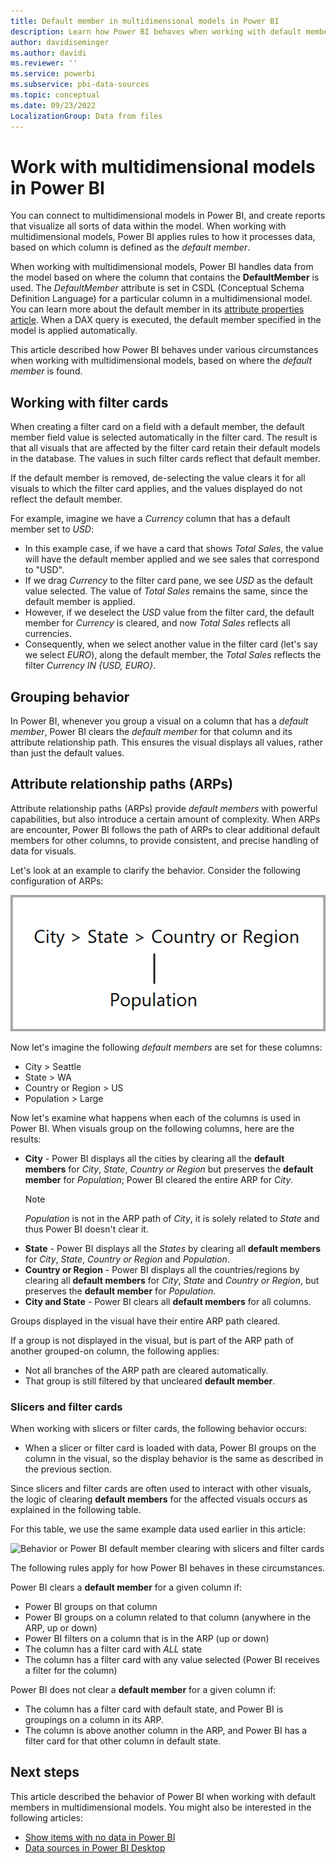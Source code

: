 ```yaml
---
title: Default member in multidimensional models in Power BI
description: Learn how Power BI behaves when working with default members in multidimensional models
author: davidiseminger
ms.author: davidi
ms.reviewer: ''
ms.service: powerbi
ms.subservice: pbi-data-sources
ms.topic: conceptual
ms.date: 09/23/2022
LocalizationGroup: Data from files
---
```

# Work with multidimensional models in Power BI

You can connect to multidimensional models in Power BI, and create reports that visualize all sorts of data within the model. When working with multidimensional models, Power BI applies rules to how it processes data, based on which column is defined as the *default member*. 

When working with multidimensional models, Power BI handles data from the model based on where the column that contains the **DefaultMember** is used. The *DefaultMember* attribute is set in CSDL (Conceptual Schema Definition Language) for a particular column in a multidimensional model. You can learn more about the default member in its [attribute properties article](/sql/analysis-services/multidimensional-models/attribute-properties-define-a-default-member). When a DAX query is executed, the default member specified in the model is applied automatically.

This article described how Power BI behaves under various circumstances when working with multidimensional models, based on where the *default member* is found. 

## Working with filter cards

When creating a filter card on a field with a default member, the default member field value is selected automatically in the filter card. The result is that all visuals that are affected by the filter card retain their default models in the database. The values in such filter cards reflect that default member.

If the default member is removed, de-selecting the value clears it for all visuals to which the filter card applies, and the values displayed do not reflect the default member.

For example, imagine we have a *Currency* column that has a default member set to *USD*:

* In this example case, if we have a card that shows *Total Sales*, the value will have the default member applied and we see sales that correspond to "USD".
* If we drag *Currency* to the filter card pane, we see *USD* as the default value selected. The value of *Total Sales* remains the same, since the default member is applied.
* However, if we deselect the *USD* value from the filter card, the default member for *Currency* is cleared, and now *Total Sales* reflects all currencies.
* Consequently, when we select another value in the filter card (let's say we select *EURO*), along the default member, the *Total Sales* reflects the filter *Currency IN {USD, EURO}*.

## Grouping behavior

In Power BI, whenever you group a visual on a column that has a *default member*, Power BI clears the *default member* for that column and its attribute relationship path. This ensures the visual displays all values, rather than just the default values.

## Attribute relationship paths (ARPs)

Attribute relationship paths (ARPs) provide *default members* with powerful capabilities, but also introduce a certain amount of complexity. When ARPs are encounter, Power BI follows the path of ARPs to clear additional default members for other columns, to provide consistent, and precise handling of data for visuals.

Let's look at an example to clarify the behavior. Consider the following configuration of ARPs:

![ARPs in a multidimensional model](media/desktop-default-member-multidimensional-models/default-members_01.png)

Now let's imagine the following *default members* are set for these columns:

* City > Seattle
* State > WA
* Country or Region > US
* Population > Large

Now let's examine what happens when each of the columns is used in Power BI. When visuals group on the following columns, here are the results:

* **City** - Power BI displays all the cities by clearing all the **default members** for *City*, *State*, *Country or Region* but preserves the **default member** for *Population*; Power BI cleared the entire ARP for *City*.
    > [!NOTE]
    > *Population* is not in the ARP path of *City*, it is solely related to *State* and thus Power BI doesn't clear it.
* **State** - Power BI displays all the *States* by clearing all **default members** for *City*, *State*, *Country or Region* and *Population*.
* **Country or Region** - Power BI displays all the countries/regions by clearing all **default members** for *City*, *State* and *Country or Region*, but preserves the **default member** for *Population*.
* **City and State** - Power BI clears all **default members** for all columns.

Groups displayed in the visual have their entire ARP path cleared. 

If a group is not displayed in the visual, but is part of the ARP path of another grouped-on column, the following applies:

* Not all branches of the ARP path are cleared automatically.
* That group is still filtered by that uncleared **default member**.

### Slicers and filter cards

When working with slicers or filter cards, the following behavior occurs:

* When a slicer or filter card is loaded with data, Power BI groups on the column in the visual, so the display behavior is the same as described in the previous section.

Since slicers and filter cards are often used to interact with other visuals, the logic of clearing **default members** for the affected visuals occurs as explained in the following table. 

For this table, we use the same example data used earlier in this article:

![Behavior or Power BI default member clearing with slicers and filter cards](media/desktop-default-member-multidimensional-models/default-members_02.png)

The following rules apply for how Power BI behaves in these circumstances.

Power BI clears a **default member** for a given column if:

* Power BI groups on that column
* Power BI groups on a column related to that column (anywhere in the ARP, up or down)
* Power BI filters on a column that is in the ARP (up or down)
* The column has a filter card with *ALL* state
* The column has a filter card with any value selected (Power BI receives a filter for the column)

Power BI does not clear a **default member** for a given column if:

* The column has a filter card with default state, and Power BI is groupings on a column in its ARP.
* The column is above another column in the ARP, and Power BI has a filter card for that other column in default state.


## Next steps

This article described the behavior of Power BI when working with default members in multidimensional models. You might also be interested in the following articles: 

* [Show items with no data in Power BI](../create-reports/desktop-show-items-no-data.md)
* [Data sources in Power BI Desktop](desktop-data-sources.md)